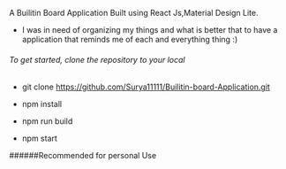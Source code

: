 A Builitin Board Application Built using React Js,Material Design Lite.

- I was in need of organizing my things and what is better that to have a application that reminds me of each and everything thing :)



###### To get started, clone the repository to your local

- git clone https://github.com/Surya11111/Builitin-board-Application.git

- npm install 
- npm run build
- npm start


######Recommended for personal Use
